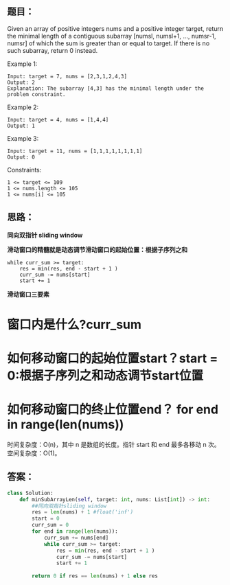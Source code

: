 ## 题目：
Given an array of positive integers nums and a positive integer target, return the minimal length of a contiguous subarray [numsl, numsl+1, ..., numsr-1, numsr] of which the sum is greater than or equal to target. If there is no such subarray, return 0 instead.

 

Example 1:
```
Input: target = 7, nums = [2,3,1,2,4,3]
Output: 2
Explanation: The subarray [4,3] has the minimal length under the problem constraint.
```
Example 2:
```
Input: target = 4, nums = [1,4,4]
Output: 1
```
Example 3:
```
Input: target = 11, nums = [1,1,1,1,1,1,1,1]
Output: 0
```
 

Constraints:
```
1 <= target <= 109
1 <= nums.length <= 105
1 <= nums[i] <= 105
```

## 思路：
**同向双指针 sliding window**

**滑动窗口的精髓就是动态调节滑动窗口的起始位置：根据子序列之和**
```
while curr_sum >= target:
    res = min(res, end - start + 1 )
    curr_sum -= nums[start]
    start += 1
```
**滑动窗口三要素**
# 窗口内是什么?curr_sum
# 如何移动窗口的起始位置start？start = 0:根据子序列之和动态调节start位置
# 如何移动窗口的终止位置end？ for end in range(len(nums))

时间复杂度：O(n)，其中 n 是数组的长度。指针 start 和 end 最多各移动 n 次。
空间复杂度：O(1)。


## 答案：
```python
class Solution:
    def minSubArrayLen(self, target: int, nums: List[int]) -> int:
        ##同向双指针sliding window
        res = len(nums) + 1 #float('inf')
        start = 0 
        curr_sum = 0
        for end in range(len(nums)):
            curr_sum += nums[end]
            while curr_sum >= target:
                res = min(res, end - start + 1 )
                curr_sum -= nums[start]
                start += 1
                
        return 0 if res == len(nums) + 1 else res



```
